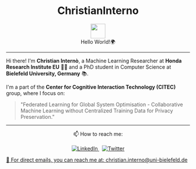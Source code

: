 <h1 align="center">ChristianInterno</h1>
<p align="center">
  <img src="https://media.giphy.com/media/SWoSkN6DxTszqIKEqv/giphy.gif" width="40"> 
  <br>Hello World!🌍
</p>

---

Hi there! I'm **Christian Internò**, a Machine Learning Researcher at **Honda Research Institute EU** 👨‍💻 and a PhD student in Computer Science at **Bielefeld University, Germany** 📚.

I'm a part of the **Center for Cognitive Interaction Technology (CITEC)** group, where I focus on:

> "Federated Learning for Global System Optimisation - Collaborative Machine Learning without Centralized Training Data for Privacy Preservation."

---

<p align="center">
  📫 How to reach me: 
  <br><br>
  <a href="https://www.linkedin.com/in/christian-interno">
    <img src="https://img.shields.io/badge/LinkedIn-%230077B5.svg?&style=for-the-badge&logo=linkedin&logoColor=white" alt="LinkedIn">
  </a>
  &nbsp;
  <a href="https://twitter.com/ChristianInte16">
    <img src="https://img.shields.io/badge/Twitter-%231DA1F2.svg?&style=for-the-badge&logo=twitter&logoColor=white" alt="Twitter">
</p>

🦜 For direct emails, you can reach me at: 
[christian.interno@uni-bielefeld.de](mailto:christian.interno@uni-bielefeld.de)

